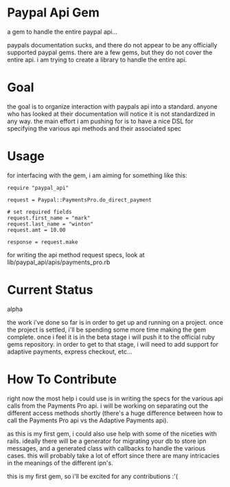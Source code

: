 # Paypal Api Gem

a gem to handle the entire paypal api...

paypals documentation sucks, and there do not appear to be any officially supported paypal gems.
there are a few gems, but they do not cover the entire api. i am trying to create a library to handle
the entire api.

# Goal

the goal is to organize interaction with paypals api into a standard. anyone who has looked at their documentation will notice
it is not standardized in any way. the main effort i am pushing for is to have a nice DSL for specifying the various api
methods and their associated spec

# Usage

for interfacing with the gem, i am aiming for something like this:

	require "paypal_api"

	request = Paypal::PaymentsPro.do_direct_payment

	# set required fields
	request.first_name = "mark"
	request.last_name = "winton"
	request.amt = 10.00

	response = request.make

for writing the api method request specs, look at lib/paypal_api/apis/payments_pro.rb

# Current Status

alpha

the work i've done so far is in order to get up and running on a project. once the project is settled, i'll be spending
some more time making the gem complete. once i feel it is in the beta stage i will push it to the official ruby gems
repository. in order to get to that stage, i will need to add support for adaptive payments, express checkout, etc...

# How To Contribute

right now the most help i could use is in writing the specs for the various api calls from the Payments Pro api. i will be working on
separating out the different access methods shortly (there's a huge difference between how to call the Payments Pro api vs the Adaptive Payments api).

as this is my first gem, i could also use help with some of the niceties with rails. ideally there will be a generator for migrating your db
to store ipn messages, and a generated class with callbacks to handle the various cases. this will probably take a lot of effort since there
are many intricacies in the meanings of the different ipn's.

this is my first gem, so i'll be excited for any contributions :'(